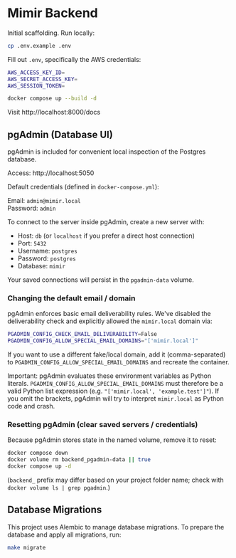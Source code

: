 # Mimir Backend

Initial scaffolding. Run locally:

```bash
cp .env.example .env
```

Fill out `.env`, specifically the AWS credentials:
```bash
AWS_ACCESS_KEY_ID=
AWS_SECRET_ACCESS_KEY=
AWS_SESSION_TOKEN=
```

```bash
docker compose up --build -d
```

Visit http://localhost:8000/docs

## pgAdmin (Database UI)

pgAdmin is included for convenient local inspection of the Postgres database.

Access: http://localhost:5050

Default credentials (defined in `docker-compose.yml`):

Email: `admin@mimir.local`  
Password: `admin`

To connect to the server inside pgAdmin, create a new server with:

- Host: `db` (or `localhost` if you prefer a direct host connection)  
- Port: `5432`  
- Username: `postgres`  
- Password: `postgres`  
- Database: `mimir`

Your saved connections will persist in the `pgadmin-data` volume.

### Changing the default email / domain

pgAdmin enforces basic email deliverability rules. We've disabled the deliverability check and explicitly allowed the `mimir.local` domain via:

```sh
PGADMIN_CONFIG_CHECK_EMAIL_DELIVERABILITY=False
PGADMIN_CONFIG_ALLOW_SPECIAL_EMAIL_DOMAINS="['mimir.local']"
```

If you want to use a different fake/local domain, add it (comma-separated) to `PGADMIN_CONFIG_ALLOW_SPECIAL_EMAIL_DOMAINS` and recreate the container.

Important: pgAdmin evaluates these environment variables as Python literals. `PGADMIN_CONFIG_ALLOW_SPECIAL_EMAIL_DOMAINS` must therefore be a valid Python list expression (e.g. `"['mimir.local', 'example.test']"`). If you omit the brackets, pgAdmin will try to interpret `mimir.local` as Python code and crash.

### Resetting pgAdmin (clear saved servers / credentials)

Because pgAdmin stores state in the named volume, remove it to reset:

```sh
docker compose down
docker volume rm backend_pgadmin-data || true
docker compose up -d
```

(`backend_` prefix may differ based on your project folder name; check with `docker volume ls | grep pgadmin`.)

## Database Migrations

This project uses Alembic to manage database migrations. To prepare the database and apply all migrations, run:

```sh
make migrate
```
